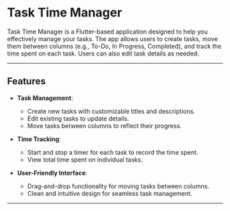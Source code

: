 # Task Time Manager

Task Time Manager is a Flutter-based application designed to help you effectively manage your tasks. The app allows users to create tasks, move them between columns (e.g., To-Do, In Progress, Completed), and track the time spent on each task. Users can also edit task details as needed.

---

## Features

- **Task Management**:
  - Create new tasks with customizable titles and descriptions.
  - Edit existing tasks to update details.
  - Move tasks between columns to reflect their progress.

- **Time Tracking**:
  - Start and stop a timer for each task to record the time spent.
  - View total time spent on individual tasks.

- **User-Friendly Interface**:
  - Drag-and-drop functionality for moving tasks between columns.
  - Clean and intuitive design for seamless task management.

---

